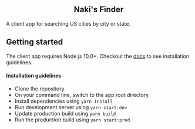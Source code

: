 <div align="center">
 <h2>Naki's Finder</h2>
</div>

<p>A client app for searching US cities by city or state.</p>

## Getting started
The client app requires Node.js 10.0+. Checkout the [docs](https://nodejs.org/en/) to see installation guidelines.

#### Installation guidelines
- Clone the repository
- On your command line, switch to the app root directory
- Install dependencies using `yarn install`
- Run development server using `yarn start:dev`
- Update production build using `yarn build`
- Run the production build using `yarn start:prod`